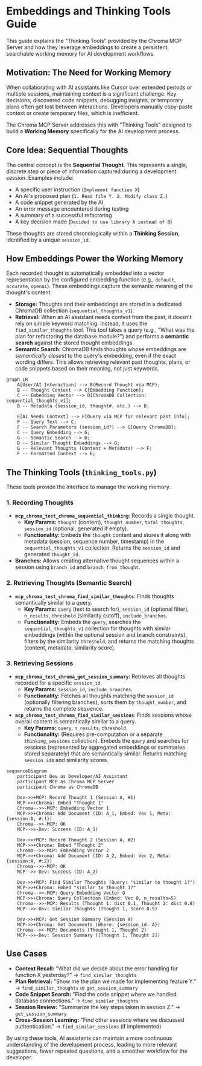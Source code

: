 # Embeddings and Thinking Tools Guide

This guide explains the "Thinking Tools" provided by the Chroma MCP Server and how they leverage embeddings to create a persistent, searchable working memory for AI development workflows.

## Motivation: The Need for Working Memory

When collaborating with AI assistants like Cursor over extended periods or multiple sessions, maintaining context is a significant challenge. Key decisions, discovered code snippets, debugging insights, or temporary plans often get lost between interactions. Developers manually copy-paste context or create temporary files, which is inefficient.

The Chroma MCP Server addresses this with "Thinking Tools" designed to build a **Working Memory** specifically for the AI development process.

## Core Idea: Sequential Thoughts

The central concept is the **Sequential Thought**. This represents a single, discrete step or piece of information captured during a development session. Examples include:

- A specific user instruction (`Implement function X`)
- An AI's proposed plan (`1. Read file Y. 2. Modify class Z.`)
- A code snippet generated by the AI
- An error message encountered during testing
- A summary of a successful refactoring
- A key decision made (`Decided to use library A instead of B`)

These thoughts are stored chronologically within a **Thinking Session**, identified by a unique `session_id`.

## How Embeddings Power the Working Memory

Each recorded thought is automatically embedded into a vector representation by the configured embedding function (e.g., `default`, `accurate`, `openai`). These embeddings capture the semantic meaning of the thought's content.

- **Storage:** Thoughts and their embeddings are stored in a dedicated ChromaDB collection (`sequential_thoughts_v1`).
- **Retrieval:** When an AI assistant needs context from the past, it doesn't rely on simple keyword matching. Instead, it uses the `find_similar_thoughts` tool. This tool takes a query (e.g., "What was the plan for refactoring the database module?") and performs a **semantic search** against the stored thought embeddings.
- **Semantic Search:** ChromaDB finds thoughts whose embeddings are *semantically closest* to the query's embedding, even if the exact wording differs. This allows retrieving relevant past thoughts, plans, or code snippets based on their meaning, not just keywords.

```mermaid
graph LR
    A[User/AI Interaction] --> B(Record Thought via MCP);
    B -- Thought Content --> C{Embedding Function};
    C -- Embedding Vector --> D[ChromaDB Collection: sequential_thoughts_v1];
    B -- Metadata (session_id, thought#, etc.) --> D;

    E[AI Needs Context] --> F[Query via MCP for relevant past info];
    F -- Query Text --> C;
    F -- Search Parameters (session_id?) --> G[Query ChromaDB];
    C -- Query Embedding --> G;
    G -- Semantic Search --> D;
    D -- Similar Thought Embeddings --> G;
    G -- Relevant Thoughts (Content + Metadata) --> F;
    F -- Formatted Context --> E;
```

## The Thinking Tools (`thinking_tools.py`)

These tools provide the interface to manage the working memory.

### 1. Recording Thoughts

- **`mcp_chroma_test_chroma_sequential_thinking`**: Records a single thought.
  - **Key Params:** `thought` (content), `thought_number`, `total_thoughts`, `session_id` (optional, generated if empty).
  - **Functionality:** Embeds the `thought` content and stores it along with metadata (session, sequence number, timestamp) in the `sequential_thoughts_v1` collection. Returns the `session_id` and generated `thought_id`.
- **Branches:** Allows creating alternative thought sequences within a session using `branch_id` and `branch_from_thought`.

### 2. Retrieving Thoughts (Semantic Search)

- **`mcp_chroma_test_chroma_find_similar_thoughts`**: Finds thoughts semantically similar to a query.
  - **Key Params:** `query` (text to search for), `session_id` (optional filter), `n_results`, `threshold` (similarity cutoff), `include_branches`.
  - **Functionality:** Embeds the `query`, searches the `sequential_thoughts_v1` collection for thoughts with similar embeddings (within the optional session and branch constraints), filters by the similarity `threshold`, and returns the matching thoughts (content, metadata, similarity score).

### 3. Retrieving Sessions

- **`mcp_chroma_test_chroma_get_session_summary`**: Retrieves all thoughts recorded for a specific `session_id`.
  - **Key Params:** `session_id`, `include_branches`.
  - **Functionality:** Fetches all thoughts matching the `session_id` (optionally filtering branches), sorts them by `thought_number`, and returns the complete sequence.
- **`mcp_chroma_test_chroma_find_similar_sessions`**: Finds sessions whose overall content is semantically similar to a query.
  - **Key Params:** `query`, `n_results`, `threshold`.
  - **Functionality:** (Requires pre-computation or a separate `thinking_sessions` collection). Embeds the `query` and searches for sessions (represented by aggregated embeddings or summaries stored separately) that are semantically similar. Returns matching `session_id`s and similarity scores.

```mermaid
sequenceDiagram
    participant Dev as Developer/AI Assistant
    participant MCP as Chroma MCP Server
    participant Chroma as ChromaDB

    Dev->>+MCP: Record Thought 1 (Session A, #1)
    MCP->>+Chroma: Embed "Thought 1"
    Chroma-->>-MCP: Embedding Vector 1
    MCP->>+Chroma: Add Document (ID: A_1, Embed: Vec 1, Meta: {session:A, #:1})
    Chroma-->>-MCP: OK
    MCP-->>-Dev: Success (ID: A_1)

    Dev->>+MCP: Record Thought 2 (Session A, #2)
    MCP->>+Chroma: Embed "Thought 2"
    Chroma-->>-MCP: Embedding Vector 2
    MCP->>+Chroma: Add Document (ID: A_2, Embed: Vec 2, Meta: {session:A, #:2})
    Chroma-->>-MCP: OK
    MCP-->>-Dev: Success (ID: A_2)

    Dev->>+MCP: Find Similar Thoughts (Query: "similar to thought 1?")
    MCP->>+Chroma: Embed "similar to thought 1?"
    Chroma-->>-MCP: Query Embedding Vector Q
    MCP->>+Chroma: Query Collection (Embed: Vec Q, n_results=5)
    Chroma-->>-MCP: Results (Thought 1: dist 0.1, Thought 2: dist 0.8)
    MCP-->>-Dev: Similar Thoughts (Thought 1, score 0.9)

    Dev->>+MCP: Get Session Summary (Session A)
    MCP->>+Chroma: Get Documents (Where: {session_id: A})
    Chroma-->>-MCP: Documents (Thought 1, Thought 2)
    MCP-->>-Dev: Session Summary ([Thought 1, Thought 2])
```

## Use Cases

- **Context Recall:** "What did we decide about the error handling for function X yesterday?" -> `find_similar_thoughts`
- **Plan Retrieval:** "Show me the plan we made for implementing feature Y." -> `find_similar_thoughts` or `get_session_summary`
- **Code Snippet Search:** "Find the code snippet where we handled database connections." -> `find_similar_thoughts`
- **Session Review:** "Summarize the key steps taken in session Z." -> `get_session_summary`
- **Cross-Session Learning:** "Find other sessions where we discussed authentication." -> `find_similar_sessions` (if implemented)

By using these tools, AI assistants can maintain a more continuous understanding of the development process, leading to more relevant suggestions, fewer repeated questions, and a smoother workflow for the developer.
